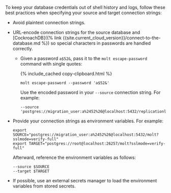 To keep your database credentials out of shell history and logs, follow these best practices when specifying your source and target connection strings:

- Avoid plaintext connection strings.

- URL-encode connection strings for the source database and [CockroachDB]({% link {{site.current_cloud_version}}/connect-to-the-database.md %}) so special characters in passwords are handled correctly.

	- Given a password `a$52&`, pass it to the `molt escape-password` command with single quotes:

		{% include_cached copy-clipboard.html %}
		~~~ shell
		molt escape-password --password 'a$52&'
		~~~

		Use the encoded password in your `--source` connection string. For example:

		~~~
		--source 'postgres://migration_user:a%2452%26@localhost:5432/replicationload'
		~~~
		
- Provide your connection strings as environment variables.	For example:

	~~~ shell
	export SOURCE="postgres://migration_user:a%2452%26@localhost:5432/molt?sslmode=verify-full"
	export TARGET="postgres://root@localhost:26257/molt?sslmode=verify-full"
	~~~

	Afterward, reference the environment variables as follows:

	~~~
	--source $SOURCE
	--target $TARGET
	~~~

- If possible, use an external secrets manager to load the environment variables from stored secrets.
